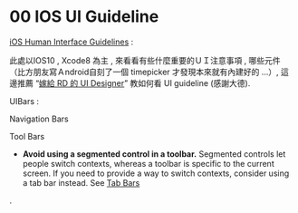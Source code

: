 # 00   IOS UI Guideline

[iOS Human Interface Guidelines](https://developer.apple.com/ios/human-interface-guidelines/overview/design-principles/) :

此處以IOS10 , Xcode8 為主 , 來看看有些什麼重要的ＵＩ注意事項 , 哪些元件 （比方朋友寫Ａndroid自刻了一個 timepicker 才發現本來就有內建好的 ...）, 這邊推薦 “[嫁給 RD 的 UI Designer](https://blog.akanelee.me/)” 教如何看 UI guideline \(感謝大德\).

UIBars :

Navigation Bars

Tool Bars



* **Avoid using a segmented control in a toolbar.**
  Segmented controls let people switch contexts, whereas a toolbar is specific to the current screen. If you need to provide a way to switch contexts, consider using a tab bar instead. See
  [Tab Bars](https://developer.apple.com/ios/human-interface-guidelines/ui-bars/tab-bars/)

.

